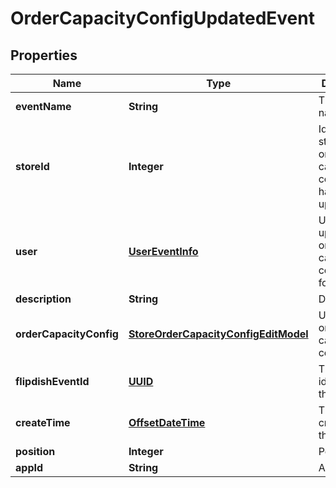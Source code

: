 
# OrderCapacityConfigUpdatedEvent

## Properties
Name | Type | Description | Notes
------------ | ------------- | ------------- | -------------
**eventName** | **String** | The event name |  [optional]
**storeId** | **Integer** | Id of the store whose order capacity configuration has been updated |  [optional]
**user** | [**UserEventInfo**](UserEventInfo.md) | User which updated order capacity configuration for this store |  [optional]
**description** | **String** | Description |  [optional]
**orderCapacityConfig** | [**StoreOrderCapacityConfigEditModel**](StoreOrderCapacityConfigEditModel.md) | Updated order capacity configuration |  [optional]
**flipdishEventId** | [**UUID**](UUID.md) | The identitfier of the event |  [optional]
**createTime** | [**OffsetDateTime**](OffsetDateTime.md) | The time of creation of the event |  [optional]
**position** | **Integer** | Position |  [optional]
**appId** | **String** | App id |  [optional]



